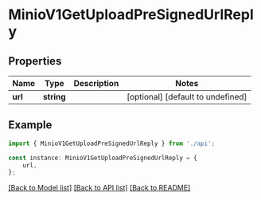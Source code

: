 # MinioV1GetUploadPreSignedUrlReply


## Properties

Name | Type | Description | Notes
------------ | ------------- | ------------- | -------------
**url** | **string** |  | [optional] [default to undefined]

## Example

```typescript
import { MinioV1GetUploadPreSignedUrlReply } from './api';

const instance: MinioV1GetUploadPreSignedUrlReply = {
    url,
};
```

[[Back to Model list]](../README.md#documentation-for-models) [[Back to API list]](../README.md#documentation-for-api-endpoints) [[Back to README]](../README.md)
